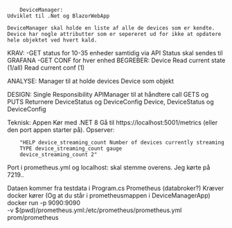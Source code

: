     	DeviceManager:
    Udviklet til .Net og BlazorWebApp

    DeviceManager skal holde en liste af alle de devices som er kendte. Device har nogle attributter som er sepereret ud for ikke at opdatere hele objektet ved hvert kald.

KRAV:
-GET status for 10-35 enheder samtidig via API
Status skal sendes til GRAFANA
-GET CONF for hver enhed
BEGREBER:
Device
Read current state (1/all)
Read current conf (1)

ANALYSE:
Manager til at holde devices
Device som objekt

DESIGN:
Single Responsibility
APIManager til at håndtere call
GETS og PUTS
Returnere DeviceStatus og DeviceConfig
Device, DeviceStatus og DeviceConfig

Teknisk:
Appen
Kør med .NET 8 Gå til https://localhost:5001/metrics (eller den port appen starter på). Opserver:

        "HELP device_streaming_count Number of devices currently streaming
        TYPE device_streaming_count gauge
        device_streaming_count 2"

Port i prometheus.yml og localhost:<port> skal stemme overens. Jeg kørte på 7219..

Dataen kommer fra testdata i Program.cs
Prometheus (databroker?)
Kræver docker kører (Og at du står i prometheusmappen i DeviceManagerApp)
docker run -p 9090:9090 \
 -v $(pwd)/prometheus.yml:/etc/prometheus/prometheus.yml \
 prom/prometheus
